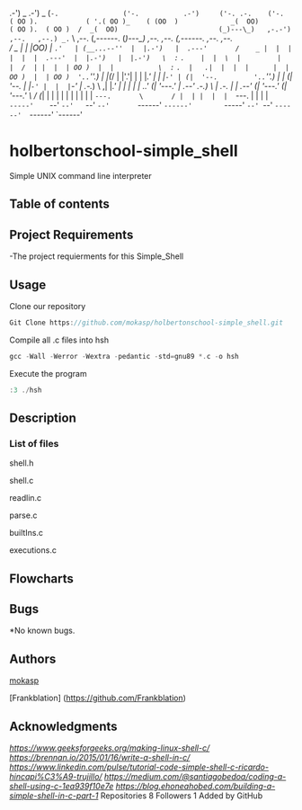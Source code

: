   .-')               _   .-')       _ (`-.                ('-.           .-')     ('-. .-.    ('-.                         
 ( OO ).            ( '.( OO )_    ( (OO  )             _(  OO)         ( OO ).  ( OO )  /  _(  OO)                        
(_)---\_)   ,-.-')   ,--.   ,--.) _.`     \  ,--.      (,------.       (_)---\_) ,--. ,--. (,------.  ,--.       ,--.      
/    _ |    |  |OO)  |   `.'   | (__...--''  |  |.-')   |  .---'       /    _ |  |  | |  |  |  .---'  |  |.-')   |  |.-')  
\  :` `.    |  |  \  |         |  |  /  | |  |  | OO )  |  |           \  :` `.  |   .|  |  |  |      |  | OO )  |  | OO ) 
 '..`''.)   |  |(_/  |  |'.'|  |  |  |_.' |  |  |`-' | (|  '--.         '..`''.) |       | (|  '--.   |  |`-' |  |  |`-' | 
.-._)   \  ,|  |_.'  |  |   |  |  |  .___.' (|  '---.'  |  .--'        .-._)   \ |  .-.  |  |  .--'  (|  '---.' (|  '---.' 
\       / (_|  |     |  |   |  |  |  |       |      |   |  `---.       \       / |  | |  |  |  `---.  |      |   |      |  
 `-----'    `--'     `--'   `--'  `--'       `------'   `------'        `-----'  `--' `--'  `------'  `------'   `------'  

# holbertonschool-simple_shell
Simple UNIX command line interpreter

## Table of contents


## Project Requirements
  -The project requierments for this Simple_Shell

## Usage

Clone our repository
```c
Git Clone https://github.com/mokasp/holbertonschool-simple_shell.git
```
Compile all .c files into hsh
```c
gcc -Wall -Werror -Wextra -pedantic -std=gnu89 *.c -o hsh
```
Execute the program
```c
:3 ./hsh
```
## Description

### List of files

 shell.h

 shell.c

 readlin.c

 parse.c

 builtIns.c

 executions.c

## Flowcharts

## Bugs
  *No known bugs.
## Authors ##

[mokasp](https://github.com/mokasp)

[Frankblation] (https://github.com/Frankblation)

## Acknowledgments
*https://www.geeksforgeeks.org/making-linux-shell-c/*
*https://brennan.io/2015/01/16/write-a-shell-in-c/*
*https://www.linkedin.com/pulse/tutorial-code-simple-shell-c-ricardo-hincapi%C3%A9-trujillo/*
*https://medium.com/@santiagobedoa/coding-a-shell-using-c-1ea939f10e7e*
*https://blog.ehoneahobed.com/building-a-simple-shell-in-c-part-1*
Repositories
8
Followers
1
Added by GitHub

